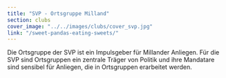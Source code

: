 ```yaml
---
title: "SVP - Ortsgruppe Milland"
section: clubs
cover_image: "../../images/clubs/cover_svp.jpg"
link: "/sweet-pandas-eating-sweets/"
---
```

Die Ortsgruppe der SVP ist ein Impulsgeber für Millander Anliegen. Für die SVP sind Ortsgruppen ein zentrale Träger von Politik und ihre Mandatare sind sensibel für Anliegen, die in Ortsgruppen erarbeitet werden.
